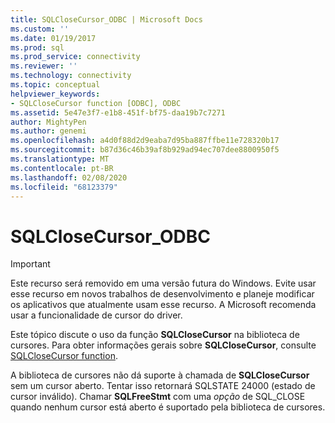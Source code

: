 ```yaml
---
title: SQLCloseCursor_ODBC | Microsoft Docs
ms.custom: ''
ms.date: 01/19/2017
ms.prod: sql
ms.prod_service: connectivity
ms.reviewer: ''
ms.technology: connectivity
ms.topic: conceptual
helpviewer_keywords:
- SQLCloseCursor function [ODBC], ODBC
ms.assetid: 5e47e3f7-e1b8-451f-bf75-daa19b7c7271
author: MightyPen
ms.author: genemi
ms.openlocfilehash: a4d0f88d2d9eaba7d95ba887ffbe11e728320b17
ms.sourcegitcommit: b87d36c46b39af8b929ad94ec707dee8800950f5
ms.translationtype: MT
ms.contentlocale: pt-BR
ms.lasthandoff: 02/08/2020
ms.locfileid: "68123379"
---
```

# <a name="sqlclosecursor_odbc"></a>SQLCloseCursor_ODBC
> [!IMPORTANT]  
>  Este recurso será removido em uma versão futura do Windows. Evite usar esse recurso em novos trabalhos de desenvolvimento e planeje modificar os aplicativos que atualmente usam esse recurso. A Microsoft recomenda usar a funcionalidade de cursor do driver.  
  
 Este tópico discute o uso da função **SQLCloseCursor** na biblioteca de cursores. Para obter informações gerais sobre **SQLCloseCursor**, consulte [SQLCloseCursor function](../../../odbc/reference/syntax/sqlclosecursor-function.md).  
  
 A biblioteca de cursores não dá suporte à chamada de **SQLCloseCursor** sem um cursor aberto. Tentar isso retornará SQLSTATE 24000 (estado de cursor inválido). Chamar **SQLFreeStmt** com uma *opção* de SQL_CLOSE quando nenhum cursor está aberto é suportado pela biblioteca de cursores.
